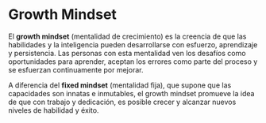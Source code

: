 # Growth Mindset


El **growth mindset** (mentalidad de crecimiento) es la creencia de que las habilidades y la inteligencia pueden desarrollarse con esfuerzo, aprendizaje y persistencia. Las personas con esta mentalidad ven los desafíos como oportunidades para aprender, aceptan los errores como parte del proceso y se esfuerzan continuamente por mejorar. 

A diferencia del **fixed mindset** (mentalidad fija), que supone que las capacidades son innatas e inmutables, el growth mindset promueve la idea de que con trabajo y dedicación, es posible crecer y alcanzar nuevos niveles de habilidad y éxito.
